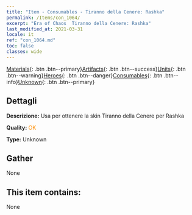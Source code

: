 ```yaml
---
title: "Item - Consumables - Tiranno della Cenere: Rashka"
permalink: /Items/con_1064/
excerpt: "Era of Chaos  Tiranno della Cenere: Rashka"
last_modified_at: 2021-03-31
locale: it
ref: "con_1064.md"
toc: false
classes: wide
---
```

 [Materials](/it/Items/){: .btn .btn--primary}[Artifacts](/it/Items/Artifacts/){: .btn .btn--success}[Units](/it/Items/Units/){: .btn .btn--warning}[Heroes](/it/Items/Heroes/){: .btn .btn--danger}[Consumables](/it/Items/Consumables/){: .btn .btn--info}[Unknown](/it/Items/Unknown/){: .btn .btn--primary}

## Dettagli
 **Descrizione:** Usa per ottenere la skin Tiranno della Cenere per Rashka

 **Quality:** <span style="color: #FF8C00">OK</span>

 **Type:** Unknown

## Gather

  None

## This item contains:

  None

